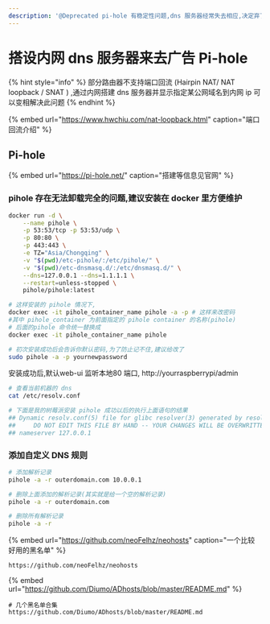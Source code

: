 ```yaml
---
description: '@Deprecated pi-hole 有稳定性问题,dns 服务器经常失去相应,决定弃了投 Adguard-Home,详见下篇文章'
---
```


# 搭设内网 dns 服务器来去广告  Pi-hole

{% hint style="info" %}
部分路由器不支持端口回流 \(Hairpin NAT/ NAT loopback / SNAT \) ,通过内网搭建 dns 服务器并显示指定某公网域名到内网 ip 可以变相解决此问题 
{% endhint %}

{% embed url="https://www.hwchiu.com/nat-loopback.html" caption="端口回流介绍" %}

## Pi-hole

{% embed url="https://pi-hole.net/" caption="搭建等信息见官网" %}

### pihole 存在无法卸载完全的问题,建议安装在 docker 里方便维护

```bash
docker run -d \
    --name pihole \
    -p 53:53/tcp -p 53:53/udp \
    -p 80:80 \
    -p 443:443 \
    -e TZ="Asia/Chongqing" \
    -v "$(pwd)/etc-pihole/:/etc/pihole/" \
    -v "$(pwd)/etc-dnsmasq.d/:/etc/dnsmasq.d/" \
    --dns=127.0.0.1 --dns=1.1.1.1 \
    --restart=unless-stopped \
    pihole/pihole:latest

# 这样安装的 pihole 情况下,
docker exec -it pihole_container_name pihole -a -p # 这样来改密码
#其中 pihole_container 为前面指定的 pihole container 的名称(pihole)
# 后面的pihole 命令统一替换成
docker exec -it pihole_container_name pihole
```

```bash
# 初次安装成功后会告诉你默认密码,为了防止记不住,建议给改了
sudo pihole -a -p yournewpassword
```

安装成功后,默认web-ui 监听本地80 端口,  http://yourraspberrypi/admin

```bash
# 查看当前机器的 dns 
cat /etc/resolv.conf

# 下面是我的树莓派安装 pihole 成功以后的执行上面语句的结果
## Dynamic resolv.conf(5) file for glibc resolver(3) generated by resolvconf(8)
##     DO NOT EDIT THIS FILE BY HAND -- YOUR CHANGES WILL BE OVERWRITTEN
## nameserver 127.0.0.1 
```

### 添加自定义 DNS 规则

```bash
# 添加解析记录
pihole -a -r outerdomain.com 10.0.0.1

# 删除上面添加的解析记录(其实就是给一个空的解析记录)
pihole -a -r outerdomain.com

# 删除所有解析记录
pihole -a -r
```

{% embed url="https://github.com/neoFelhz/neohosts" caption="一个比较好用的黑名单" %}

```text
https://github.com/neoFelhz/neohosts
```

{% embed url="https://github.com/Diumo/ADhosts/blob/master/README.md" %}

```text
# 几个黑名单合集
https://github.com/Diumo/ADhosts/blob/master/README.md
```






